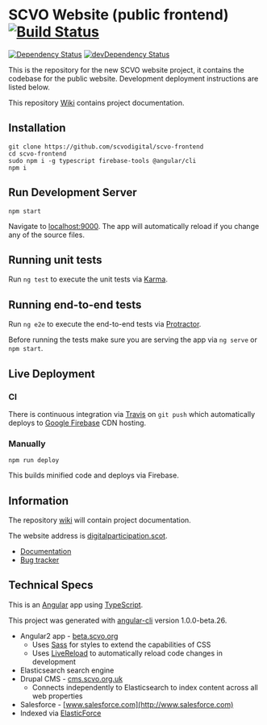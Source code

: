 # SCVO Website (public frontend) [![Build Status](https://travis-ci.org/scvodigital/scvo-frontend.svg?branch=dev)](https://travis-ci.org/scvodigital/scvo-frontend)

[![Dependency Status](https://david-dm.org/scvodigital/scvo-frontend/dev.svg)](https://david-dm.org/scvodigital/scvo-frontend/dev) [![devDependency Status](https://david-dm.org/scvodigital/scvo-frontend/dev/dev-status.svg)](https://david-dm.org/scvodigital/scvo-frontend/dev#info=devDependencies)

This is the repository for the new SCVO website project, it contains the codebase for the public website. Development deployment instructions are listed below.

This repository [Wiki](https://github.com/scvodigital/scvo-frontend/wiki) contains project documentation.

## Installation
```
git clone https://github.com/scvodigital/scvo-frontend
cd scvo-frontend
sudo npm i -g typescript firebase-tools @angular/cli
npm i
```

## Run Development Server
```
npm start
```
Navigate to [localhost:9000](http://localhost:9000). The app will automatically reload if you change any of the source files.

## Running unit tests
Run `ng test` to execute the unit tests via [Karma](https://karma-runner.github.io).

## Running end-to-end tests
Run `ng e2e` to execute the end-to-end tests via [Protractor](http://www.protractortest.org/).

Before running the tests make sure you are serving the app via `ng serve` or `npm start`.

## Live Deployment
### CI
There is continuous integration via [Travis](https://travis-ci.org) on `git push` which automatically deploys to [Google Firebase](https://firebase.google.com) CDN hosting.

### Manually
```
npm run deploy
```
This builds minified code and deploys via Firebase.

## Information
The repository [wiki](https://github.com/scvodigital/scvo-frontend/wiki) will contain project documentation.

The website address is [digitalparticipation.scot](https://digitalparticipation.scot).

* [Documentation](https://github.com/scvodigital/scvo-frontend/wiki)
* [Bug tracker](https://github.com/scvodigital/scvo-frontend/issues)

## Technical Specs
This is an [Angular](https://angular.io) app using [TypeScript](https://www.typescriptlang.org).

This project was generated with [angular-cli](https://github.com/angular/angular-cli) version 1.0.0-beta.26.

* Angular2 app - [beta.scvo.org](https://beta.scvo.org)
    * Uses [Sass](http://sass-lang.com) for styles to extend the capabilities of CSS
    * Uses [LiveReload](http://livereload.com) to automatically reload code changes in development
* Elasticsearch search engine
* Drupal CMS - [cms.scvo.org.uk](http://cms.scvo.org)
    * Connects independently to Elasticsearch to index content across all web properties
* Salesforce - [www.salesforce.com](http://www.salesforce.com)
* Indexed via [ElasticForce](https://github.com/scvodigital/elasticforce)
